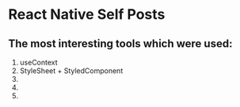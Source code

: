# React Native Self Posts

## The most interesting tools which were used:

1. useContext
2. StyleSheet + StyledComponent
3. 
4. 
5. 

